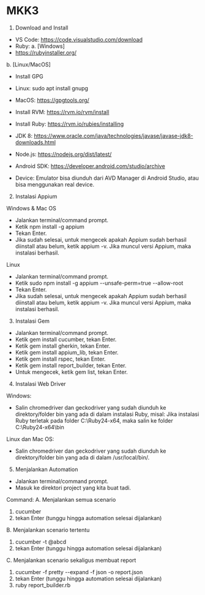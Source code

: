 # MKK3

1. Download and Install

- VS Code:	https://code.visualstudio.com/download
- Ruby:
a. [Windows]
- https://rubyinstaller.org/

b. [Linux/MacOS]
- Install GPG
- Linux: sudo apt install gnupg
- MacOS: https://gpgtools.org/
- Install RVM: https://rvm.io/rvm/install
- Install Ruby: https://rvm.io/rubies/installing

- JDK 8:	https://www.oracle.com/java/technologies/javase/javase-jdk8-downloads.html
- Node.js:	https://nodejs.org/dist/latest/
- Android SDK:	https://developer.android.com/studio/archive
- Device: Emulator bisa diunduh dari AVD Manager di Android Studio, atau bisa menggunakan real device.

2. Instalasi Appium

Windows & Mac OS
- Jalankan terminal/command prompt.
- Ketik npm install -g appium
- Tekan Enter.
- Jika sudah selesai, untuk mengecek apakah Appium sudah berhasil diinstall atau belum, ketik appium -v. Jika muncul versi Appium, maka instalasi berhasil.

Linux
- Jalankan terminal/command prompt.
- Ketik sudo npm install -g appium --unsafe-perm=true --allow-root
- Tekan Enter.
- Jika sudah selesai, untuk mengecek apakah Appium sudah berhasil diinstall atau belum, ketik appium -v. Jika muncul versi Appium, maka instalasi berhasil.

3. Instalasi Gem

- Jalankan terminal/command prompt.
- Ketik gem install cucumber, tekan Enter.
- Ketik gem install gherkin, tekan Enter.
- Ketik gem install appium_lib, tekan Enter.
- Ketik gem install rspec, tekan Enter.
- Ketik gem install report_builder, tekan Enter.
- Untuk mengecek, ketik gem list, tekan Enter.

4. Instalasi Web Driver

Windows:
- Salin chromedriver dan geckodriver yang sudah diunduh ke direktory/folder bin yang ada di dalam instalasi Ruby, misal:
Jika instalasi Ruby terletak pada folder C:\Ruby24-x64, maka salin ke folder C:\Ruby24-x64\bin

Linux dan Mac OS:
- Salin chromedriver dan geckodriver yang sudah diunduh ke direktory/folder bin yang ada di dalam /usr/local/bin/.


5. Menjalankan Automation

- Jalankan terminal/command prompt.
- Masuk ke direktori project yang kita buat tadi.

Command:
A. Menjalankan semua scenario
1. cucumber
2. tekan Enter (tunggu hingga automation selesai dijalankan)

B. Menjalankan scenario tertentu
1. cucumber -t @abcd
2. tekan Enter (tunggu hingga automation selesai dijalankan)

C. Menjalankan scenario sekaligus membuat report
1. cucumber -f pretty --expand -f json -o report.json
2. tekan Enter (tunggu hingga automation selesai dijalankan)
3. ruby report_builder.rb